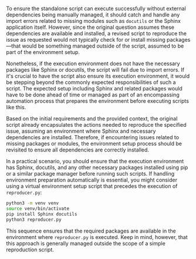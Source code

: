 To ensure the standalone script can execute successfully without external dependencies being manually managed, it should catch and handle any import errors related to missing modules such as `docutils` or the Sphinx application itself. However, since the original question assumes these dependencies are available and installed, a revised script to reproduce the issue as requested would not typically check for or install missing packages—that would be something managed outside of the script, assumed to be part of the environment setup.

Nonetheless, if the execution environment does not have the necessary packages like Sphinx or docutils, the script will fail due to import errors. If it's crucial to have the script also ensure its execution environment, it would be stepping beyond the commonly expected responsibilities of such a script. The expected setup including Sphinx and related packages would have to be done ahead of time or managed as part of an encompassing automation process that prepares the environment before executing scripts like this.

Based on the initial requirements and the provided context, the original script already encapsulates the actions needed to reproduce the specified issue, assuming an environment where Sphinx and necessary dependencies are installed. Therefore, if encountering issues related to missing packages or modules, the environment setup process should be revisited to ensure all dependencies are correctly installed. 

In a practical scenario, you should ensure that the execution environment has Sphinx, docutils, and any other necessary packages installed using pip or a similar package manager before running such scripts. If handling environment preparation automatically is essential, you might consider using a virtual environment setup script that precedes the execution of `reproducer.py`:

```bash
python3 -m venv venv
source venv/bin/activate
pip install Sphinx docutils
python3 reproducer.py
```

This sequence ensures that the required packages are available in the environment where `reproducer.py` is executed. Keep in mind, however, that this approach is generally managed outside the scope of a simple reproduction script.